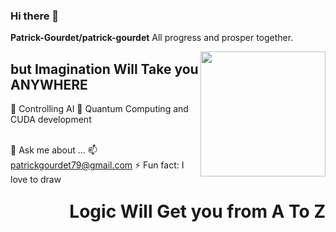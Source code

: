 ### Hi there 👋


**Patrick-Gourdet/patrick-gourdet**  All progress and prosper together.


   <img align=right src="./figureGit.png" width=200/><h1 style="float:right;">Logic Will Get you from A To Z</h1><h2>but Imagination Will Take you ANYWHERE</h2>

<span>
    🔭 Controlling AI
    🌱 Quantum Computing and CUDA development

</span></br><span>
    💬 Ask me about ...
    📫  patrickgourdet79@gmail.com
    ⚡ Fun fact: I love to draw 
</span>
</div>
